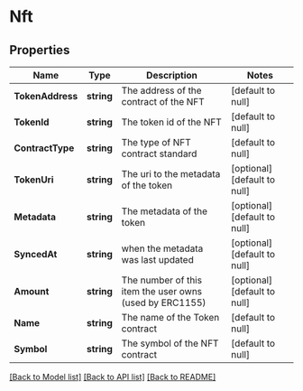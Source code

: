 # Nft

## Properties
Name | Type | Description | Notes
------------ | ------------- | ------------- | -------------
**TokenAddress** | **string** | The address of the contract of the NFT | [default to null]
**TokenId** | **string** | The token id of the NFT | [default to null]
**ContractType** | **string** | The type of NFT contract standard | [default to null]
**TokenUri** | **string** | The uri to the metadata of the token | [optional] [default to null]
**Metadata** | **string** | The metadata of the token | [optional] [default to null]
**SyncedAt** | **string** | when the metadata was last updated | [optional] [default to null]
**Amount** | **string** | The number of this item the user owns (used by ERC1155) | [optional] [default to null]
**Name** | **string** | The name of the Token contract | [default to null]
**Symbol** | **string** | The symbol of the NFT contract | [default to null]

[[Back to Model list]](../README.md#documentation-for-models) [[Back to API list]](../README.md#documentation-for-api-endpoints) [[Back to README]](../README.md)

